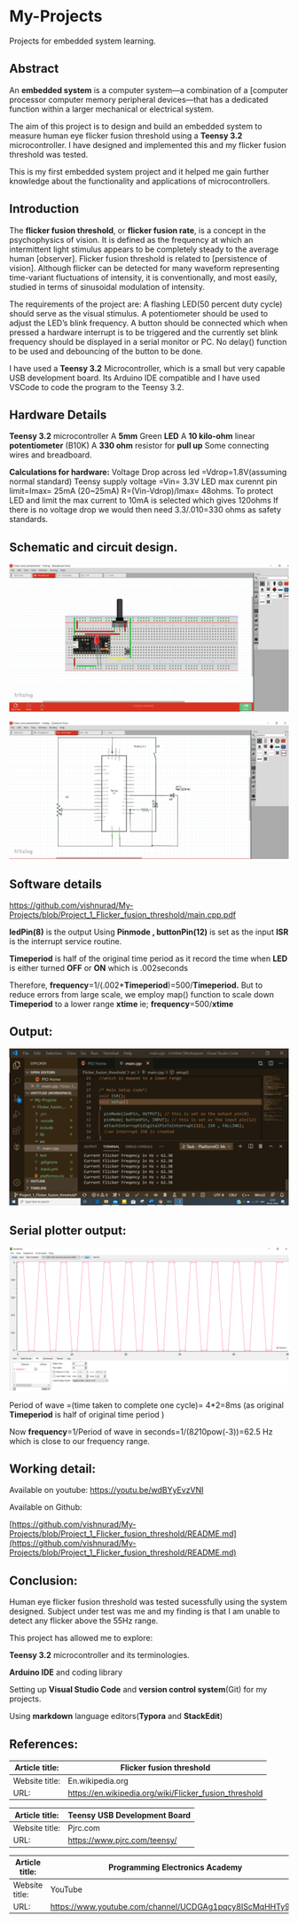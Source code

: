 # My-Projects
Projects for embedded system learning.
## Abstract

An **embedded system** is a computer system—a combination of a [computer processor computer memory peripheral devices—that has a dedicated function within a larger mechanical or electrical system.

The aim of this project is to design and build an embedded system to
measure human eye flicker fusion threshold using a **Teensy 3.2** microcontroller.
I have designed and implemented this and my flicker fusion threshold was tested.

This is my first embedded system project and it helped me gain further knowledge about the functionality and applications of microcontrollers.

## Introduction

The **flicker fusion threshold**, or **flicker fusion rate**, is a concept in the psychophysics of vision. It is defined as the frequency at which an intermittent light stimulus appears to be completely steady to the average human [observer]. Flicker fusion threshold is related to [persistence of vision]. Although flicker can be detected for many waveform representing time-variant fluctuations of intensity, it is conventionally, and most easily, studied in terms of sinusoidal modulation of intensity.

The requirements of the project are:
 A flashing LED(50 percent duty cycle) should serve as the visual stimulus.
 A potentiometer should be used to adjust the LED’s blink
frequency.
A button should be connected which when pressed a hardware
interrupt is to be triggered and the currently set blink
frequency should be displayed in a serial monitor or PC.
No delay() function to be used and debouncing of the button to be done.

I have used a **Teensy 3.2** Microcontroller, which is a small but very capable 
USB development board.
Its Arduino IDE compatible and I have used VSCode to code the program to the Teensy 3.2.

## Hardware Details

**Teensy 3.2** microcontroller
A **5mm** Green **LED**
A **10 kilo-ohm** linear **potentiometer** (B10K)
A **330 ohm** resistor for **pull up**
Some connecting wires and breadboard.

**Calculations for hardware:**
Voltage Drop across led =Vdrop=1.8V(assuming normal standard)
Teensy supply voltage =Vin= 3.3V
LED max curennt pin limit=Imax= 25mA (20~25mA)
R=(Vin-Vdrop)/Imax= 48ohms.
To protect LED and limit the max current to 10mA is selected
which gives 120ohms
If there is no voltage drop we would then need 3.3/.010=330 ohms as safety standards.

## Schematic and circuit design.
 ![enter image description here](https://github.com/vishnurad/My-Projects/blob/Project_1_Flicker_fusion_threshold/2020-05-10%20%284%29.png)

![enter image description here](https://github.com/vishnurad/My-Projects/blob/Project_1_Flicker_fusion_threshold/2020-05-10%20%286%29.png)







## Software details

https://github.com/vishnurad/My-Projects/blob/Project_1_Flicker_fusion_threshold/main.cpp.pdf



**ledPin(8)** is the output
Using **Pinmode , buttonPin(12)** is set as the input
**ISR** is the interrupt service routine.

**Timeperiod** is half of the original time period as it record the time when **LED** is either turned **OFF** or **ON** which is .002seconds

Therefore, **frequency**=1/(.002***Timeperiod**)=500/**Timeperiod.**
But to reduce errors from large scale, we employ map() function to scale down **Timeperiod** to a lower range **xtime**
ie; **frequency**=500/**xtime**





## Output:

![enter image description here](https://github.com/vishnurad/My-Projects/blob/Project_1_Flicker_fusion_threshold/2020-05-09%20%282%29.png)



## Serial plotter output:
![enter image description here](https://github.com/vishnurad/My-Projects/blob/Project_1_Flicker_fusion_threshold/2020-05-10%20%2812%29.png)


Period of wave =(time taken to complete one cycle)= 4*2=8ms (as original **Timeperiod** is half of original time period )

Now 
**frequency**=1/Period of wave in seconds=1/(8*2*10pow(-3))=62.5 Hz
which is close to our frequency range.

## Working detail:



Available on youtube:
https://youtu.be/wdBYyEvzVNI

Available on Github:

[https://github.com/vishnurad/My-Projects/blob/Project_1_Flicker_fusion_threshold/README.md](https://github.com/vishnurad/My-Projects/blob/Project_1_Flicker_fusion_threshold/README.md)



## Conclusion:

Human eye flicker fusion threshold was tested sucessfully using the system designed.
Subject under test was me and my finding is that I am unable to detect any flicker above the 55Hz range.

This project has allowed me to explore:

**Teensy 3.2** microcontroller and its terminologies.

**Arduino IDE** and coding library

Setting up **Visual Studio Code** and **version control system**(Git) for my projects.

Using **markdown** language editors(**Typora** and **StackEdit**)





## References:

| Article title: | Flicker fusion threshold                               |
| -------------- | ------------------------------------------------------ |
| Website title: | En.wikipedia.org                                       |
| URL:           | https://en.wikipedia.org/wiki/Flicker_fusion_threshold |

| Article title: | Teensy USB Development Board |
| -------------- | ---------------------------- |
| Website title: | Pjrc.com                     |
| URL:           | https://www.pjrc.com/teensy/ |

| Article title: | Programming Electronics Academy                          |
| -------------- | -------------------------------------------------------- |
| Website title: | YouTube                                                  |
| URL:           | https://www.youtube.com/channel/UCDGAg1pqcy8IScMqHHTy9Gg |

